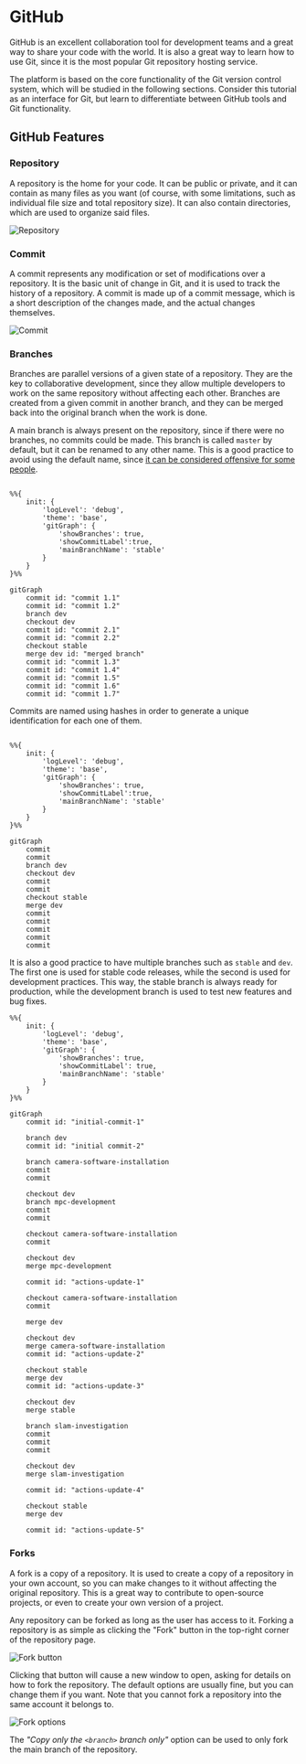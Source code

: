 # GitHub

GitHub is an excellent collaboration tool for development teams and a great way to share your code with the world. It is also a great way to learn how to use Git, since it is the most popular Git repository hosting service.

The platform is based on the core functionality of the Git version control system, which will be studied in the following sections. Consider this tutorial as an interface for Git, but learn to differentiate between GitHub tools and Git functionality.

## GitHub Features

### Repository

A repository is the home for your code. It can be public or private, and it can contain as many files as you want (of course, with some limitations, such as individual file size and total repository size). It can also contain directories, which are used to organize said files.

![Repository](../media/github/github-repository.png)

### Commit

A commit represents any modification or set of modifications over a repository. It is the basic unit of change in Git, and it is used to track the history of a repository. A commit is made up of a commit message, which is a short description of the changes made, and the actual changes themselves.

![Commit](../media/github/github-commit.png)

### Branches

Branches are parallel versions of a given state of a repository. They are the key to collaborative development, since they allow multiple developers to work on the same repository without affecting each other. Branches are created from a given commit in another branch, and they can be merged back into the original branch when the work is done.

A main branch is always present on the repository, since if there were no branches, no commits could be made. This branch is called `master` by default, but it can be renamed to any other name. This is a good practice to avoid using the default name, since [it can be considered offensive for some people](https://www.theserverside.com/feature/Why-GitHub-renamed-its-master-branch-to-main).

```mermaid

%%{
    init: {
        'logLevel': 'debug',
        'theme': 'base',
        'gitGraph': {
            'showBranches': true,
            'showCommitLabel':true,
            'mainBranchName': 'stable'
        }
    }
}%%

gitGraph
    commit id: "commit 1.1"
    commit id: "commit 1.2"
    branch dev
    checkout dev
    commit id: "commit 2.1"
    commit id: "commit 2.2"
    checkout stable
    merge dev id: "merged branch"
    commit id: "commit 1.3"
    commit id: "commit 1.4"
    commit id: "commit 1.5"
    commit id: "commit 1.6"
    commit id: "commit 1.7"
```

Commits are named using hashes in order to generate a unique identification for each one of them.

```mermaid

%%{
    init: {
        'logLevel': 'debug',
        'theme': 'base',
        'gitGraph': {
            'showBranches': true,
            'showCommitLabel':true,
            'mainBranchName': 'stable'
        }
    }
}%%

gitGraph
    commit
    commit
    branch dev
    checkout dev
    commit
    commit
    checkout stable
    merge dev
    commit
    commit
    commit
    commit
    commit
```

It is also a good practice to have multiple branches such as `stable` and `dev`. The first one is used for stable code releases, while the second is used for development practices. This way, the stable branch is always ready for production, while the development branch is used to test new features and bug fixes.

```mermaid
%%{
    init: {
        'logLevel': 'debug',
        'theme': 'base',
        'gitGraph': {
            'showBranches': true,
            'showCommitLabel': true,
            'mainBranchName': 'stable'
        }
    }
}%%

gitGraph
    commit id: "initial-commit-1"

    branch dev
    commit id: "initial commit-2"

    branch camera-software-installation
    commit
    commit

    checkout dev
    branch mpc-development
    commit
    commit

    checkout camera-software-installation
    commit

    checkout dev
    merge mpc-development

    commit id: "actions-update-1"

    checkout camera-software-installation
    commit

    merge dev

    checkout dev
    merge camera-software-installation
    commit id: "actions-update-2"

    checkout stable
    merge dev
    commit id: "actions-update-3"

    checkout dev
    merge stable

    branch slam-investigation
    commit
    commit
    commit

    checkout dev
    merge slam-investigation

    commit id: "actions-update-4"

    checkout stable
    merge dev

    commit id: "actions-update-5"
```

### Forks

A fork is a copy of a repository. It is used to create a copy of a repository in your own account, so you can make changes to it without affecting the original repository. This is a great way to contribute to open-source projects, or even to create your own version of a project.

Any repository can be forked as long as the user has access to it. Forking a repository is as simple as clicking the "Fork" button in the top-right corner of the repository page.

![Fork button](../media/github/github-fork.png)

Clicking that button will cause a new window to open, asking for details on how to fork the repository. The default options are usually fine, but you can change them if you want. Note that you cannot fork a repository into the same account it belongs to.

![Fork options](../media/github/github-fork-2.png)

The *"Copy only the `<branch>` branch only"* option can be used to only fork the main branch of the repository.
